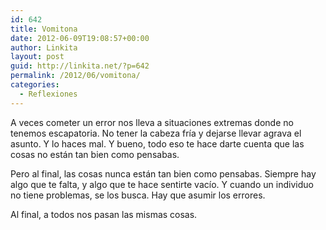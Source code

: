 ```yaml
---
id: 642
title: Vomitona
date: 2012-06-09T19:08:57+00:00
author: Linkita
layout: post
guid: http://linkita.net/?p=642
permalink: /2012/06/vomitona/
categories:
  - Reflexiones
---
```

A veces cometer un error nos lleva a situaciones extremas donde no tenemos escapatoria. No tener la cabeza fría y dejarse llevar agrava el asunto. Y lo haces mal. Y bueno, todo eso te hace darte cuenta que las cosas no están tan bien como pensabas.

Pero al final, las cosas nunca están tan bien como pensabas. Siempre hay algo que te falta, y algo que te hace sentirte vacío. Y cuando un individuo no tiene problemas, se los busca. Hay que asumir los errores.

Al final, a todos nos pasan las mismas cosas.

&nbsp;

&nbsp;